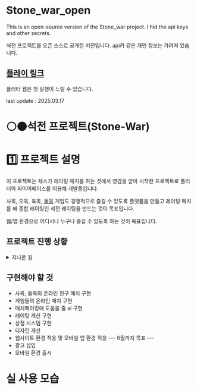 # Stone_war_open
This is an open-source version of the Stone_war project. I hid the api keys and other secrets.

석전 프로젝트를 오픈 소스로 공개한 버전입니다. api키 같은 개인 정보는 가려져 있습니다.


## [플레이 링크](https://stone-war.firebaseapp.com)

플러터 웹은 첫 실행이 느릴 수 있습니다.


last update : 2025.03.17

# ⚪⚫석전 프로젝트(Stone-War)


# 1️⃣ 프로젝트 설명 
이 프로젝트는 체스가 레이팅 매치를 하는 것에서 영감을 받아 시작한 프로젝트로 플러터와 파이어베이스를 이용해 개발중입니다. 

사목, 오목, 육목, [돌목](https://github.com/kilito0118/Dol_Mok) 게임도 경쟁적으로 즐길 수 있도록 플랫폼을 만들고 레이팅 매치를 해 종합 레이팅인 석전 레이팅을 만드는 것이 목표입니다.

웹/앱 환경으로 어디서나 누구나 즐길 수 있도록 하는 것이 목표입니다.

## 프로젝트 진행 상황
<details>
<summary>지나온 길</summary>


2025.01 오프라인 매치 구현

2025.03 오목, 육목 온라인 친구 매치 구현

</details>

## 구현해야 할 것

- 사목, 돌목의 온라인 친구 매치 구현
- 게임들의 온라인 매치 구현
- 매치메이킹에 도움을 줄 ai 구현
- 레이팅 계산 구현
- 상점 시스템 구현
- 디자인 개선
- 웹사이트 환경 적응 및 모바일 앱 환경 적응
--- 6월까지 목표 ---
- 광고 삽입
- 모바일 환경 출시

# 실 사용 모습
